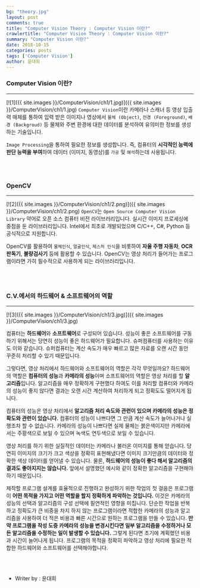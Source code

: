 ```yaml
---
bg: "theory.jpg"
layout: post
comments: true
title: "Computer Vision Theory : Computer Vision 이란?"
crawlertitle: "Computer Vision Theory : Computer Vision 이란?"
summary: "Computer Vision 이란?"
date: 2018-10-15
categories: posts
tags: ['Computer Vision']
author: 윤대희
---
```


### Computer Vision 이란? ###
----------
[![1]({{ site.images }}/ComputerVision/ch1/1.jpg)]({{ site.images }}/ComputerVision/ch1/1.jpg)
`Computer Vision`이란 카메라나 스캐너 등 영상 입출력 매체를 통하여 입력 받은 이미지나 영상에서 `물체 (Object)`, `전경 (Foreground)`, `배경 (Backgroud)` 등 물체와 주변 환경에 대한 데이터를 분석하여 유의미한 정보를 생성하는 기술입니다.

`Image Processing`을 통하여 필요한 정보를 생성합니다. 즉, 컴퓨터의 **시각적인 능력에 판단 능력을 부여**하여 데이터 (이미지, 동영상)를 `가공` 및 `해석`하는데 사용됩니다.

<br>
<br>

### OpenCV ###
----------
[![2]({{ site.images }}/ComputerVision/ch1/2.png)]({{ site.images }}/ComputerVision/ch1/2.png)
`OpenCV`는 `Open Source Computer Vision Library` 약어로 오픈 소스 컴퓨터 비전 라이브러리입니다. 실시간 이미지 프로세싱에 중점을 둔 라이브러리입니다. Intel에서 최초로 개발되었으며 C/C++, C#, Python 등 공식적으로 지원합니다.

OpenCV를 활용하여 `물체인식`, `얼굴인식`, `제스처 인식`을 비롯하여 **자율 주행 자동차**, **OCR 판독기**, **불량검사기** 등에 활용할 수 있습니다. OpenCV는 영상 처리가 들어가는 프로그램이라면 가히 필수적으로 사용하게 되는 라이브러리입니다. 

<br>
<br>

### C.V.에서의 하드웨어 & 소프트웨어의 역할 ###
----------
[![3]({{ site.images }}/ComputerVision/ch1/3.jpg)]({{ site.images }}/ComputerVision/ch1/3.jpg)

컴퓨터는 **하드웨어**와 **소프트웨어**로 구성되어 있습니다. 성능이 좋은 소프트웨어를 구동하기 위해서는 당연히 성능이 좋은 하드웨어가 필요합니다. 슈퍼컴퓨터를 사용하는 이유도 이와 같습니다. 슈퍼컴퓨터는 계산 속도가 매우 빠르고 많은 자료를 오랜 시간 동안 꾸준히 처리할 수 있기 때문입니다.

그렇다면, 영상 처리에서 하드웨어와 소프트웨어의 역할은 각각 무엇일까요? 하드웨어의 역할은 **컴퓨터의 성능**과 **카메라의 성능**이며 소프트웨어의 역할은 영상 처리를 할 **알고리즘**입니다. 알고리즘을 매우 정확하게 구현했다 하여도 이를 처리할 컴퓨터와 카메라의 성능이 좋지 않다면 결과는 오랜 시간 계산하여 처리하게 되고 정확도도 떨어지게 됩니다. 

컴퓨터의 성능은 영상 처리에서 **알고리즘 처리 속도와 관련이 있으며 카메라의 성능은 정확도와 관련이 있습니다.** 컴퓨터의 성능이 나쁘다면 그 만큼 계산 속도가 늘어나거나 실행조차 할 수 없습니다. 카메라의 성능이 나쁘다면 실제 물체는 붉은색이지만 카메라에서는 주황색으로 보일 수 있으며 녹색도 연두색으로 보일 수 있습니다.

영상 처리를 하기 위한 실질적인 데이터는 카메라나 불러온 이미지를 통해 얻습니다. 당연히 이미지의 크기가 크고 색상을 정확히 표현해냈다면 이미지 크기만큼의 데이터와 정확한 색상 데이터를 얻어낼 수 있습니다. 물론, **하드웨어의 성능이 좋다 해서 알고리즘의 결과도 좋아지지는 않습니다.** 앞에서 설명했던 예시와 같이 정확한 알고리즘을 구현해야 하기 때문입니다. 

제작할 프로그램 설계를 효율적으로 진행하고 완성하기 위한 작업의 첫 걸음은 프로그램이 **어떤 목적을 가지고 어떤 역할을 할지 정확하게 파악하는 것입니다.** 이것은 카메라의 성능의 선택과 알고리즘의 구성 선택에 필연적인 영향을 미칩니다. 단순한 작업을 반복하고 정확도가 큰 비중을 차지 하지 않는 프로그램이라면 적합한 카메라의 성능과 알고리즘을 사용하여 더 적은 비용과 빠른 시간으로 원하는 프로그램을 만들 수 있습니다. **만약 프로그램을 작성 도중 카메라의 성능을 변경시킨다면 일부 알고리즘을 수정하거나 모든 알고리즘을 수정하는 일이 발생할 수 있습니다.** 그렇게 된다면 초기에 계획했던 비용과 시간이 늘어나게 됩니다.  프로그램의 목적을 정확히 파악하고 영상 처리에 필요한 적합한 하드웨어와 소프트웨어를 선택해야합니다.


<br>
<br>

* Writer by : 윤대희

<br>


